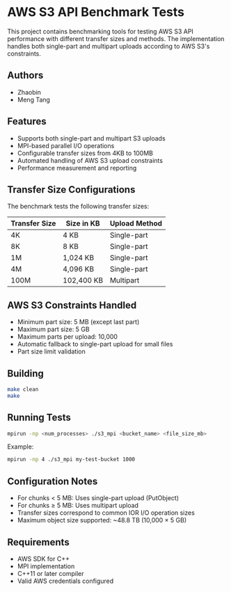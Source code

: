 # AWS S3 API Benchmark Tests

This project contains benchmarking tools for testing AWS S3 API performance with different transfer sizes and methods. The implementation handles both single-part and multipart uploads according to AWS S3's constraints.

## Authors
- Zhaobin
- Meng Tang

## Features

- Supports both single-part and multipart S3 uploads
- MPI-based parallel I/O operations
- Configurable transfer sizes from 4KB to 100MB
- Automated handling of AWS S3 upload constraints
- Performance measurement and reporting

## Transfer Size Configurations

The benchmark tests the following transfer sizes:

| Transfer Size | Size in KB | Upload Method |
|---------------|------------|---------------|
| 4K | 4 KB | Single-part |
| 8K | 8 KB | Single-part |
| 1M | 1,024 KB | Single-part |
| 4M | 4,096 KB | Single-part |
| 100M | 102,400 KB | Multipart |

## AWS S3 Constraints Handled

- Minimum part size: 5 MB (except last part)
- Maximum part size: 5 GB
- Maximum parts per upload: 10,000
- Automatic fallback to single-part upload for small files
- Part size limit validation

## Building

```bash
make clean
make
```

## Running Tests

```bash
mpirun -np <num_processes> ./s3_mpi <bucket_name> <file_size_mb>
```

Example:
```bash
mpirun -np 4 ./s3_mpi my-test-bucket 1000
```

## Configuration Notes

- For chunks < 5 MB: Uses single-part upload (PutObject)
- For chunks ≥ 5 MB: Uses multipart upload
- Transfer sizes correspond to common IOR I/O operation sizes
- Maximum object size supported: ~48.8 TB (10,000 × 5 GB)

## Requirements

- AWS SDK for C++
- MPI implementation
- C++11 or later compiler
- Valid AWS credentials configured